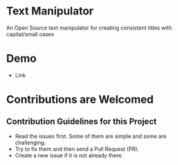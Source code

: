 # Text Manipulator
An Open Source text manipulator for creating consistent titles with capital/small cases

# Demo
- Link

# Contributions are Welcomed
## Contribution Guidelines for this Project
- Read the issues first. Some of them are simple and some are challenging.
- Try to fix them and then send a Pull Request (PR).
- Create a new issue if it is not already there.